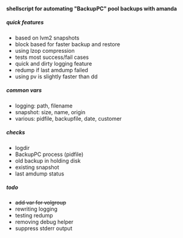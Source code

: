 #### shellscript for automating "BackupPC" pool backups with amanda

##### quick features

* based on lvm2 snapshots
* block based for faster backup and restore
* using lzop compression
* tests most success/fail cases
* quick and dirty logging feature
* redump if last amdump failed
* using pv is slightly faster than dd

##### common vars

* logging: path, filename
* snapshot: size, name, origin
* various: pidfile, backupfile, date, customer

##### checks

* logdir
* BackupPC process (pidfile)
* old backup in holding disk
* existing snapshot
* last amdump status

##### todo

* ~~add var for volgroup~~
* rewriting logging 
* testing redump
* removing debug helper
* suppress stderr output
